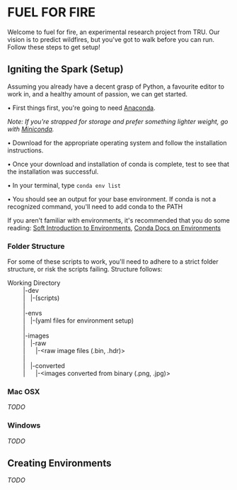 # FUEL FOR FIRE

Welcome to fuel for fire, an experimental research project from TRU. Our vision is to predict wildfires, but you've got to walk before you can run. Follow these steps to get setup!

## Igniting the Spark (Setup)

Assuming you already have a decent grasp of Python, a favourite editor to work in, and a healthy amount of passion, we can get started.

• First things first, you're going to need [Anaconda](https://www.anaconda.com/distribution/).

_Note: If you're strapped for storage and prefer something lighter weight, go with [Miniconda](https://docs.conda.io/en/latest/miniconda.html)._

• Download for the appropriate operating system and follow the installation instructions.

• Once your download and installation of conda is complete, test to see that the installation was successful.

• In your terminal, type `conda env list`

• You should see an output for your base environment. If conda is not a recognized command, you'll need to add conda to the PATH

If you aren't familiar with environments, it's recommended that you do some reading: [Soft Introduction to Environments](https://medium.com/@monipip3/virtual-environments-explained-by-a-python-beginner-693a79b195da), [Conda Docs on Environments](https://docs.conda.io/projects/conda/en/latest/user-guide/tasks/manage-environments.html)

### Folder Structure

For some of these scripts to work, you'll need to adhere to a strict folder structure, or risk the scripts failing. Structure follows:

Working Directory  
&nbsp;&nbsp;&nbsp;&nbsp;&nbsp;&nbsp;&nbsp;&nbsp;&nbsp;|-dev  
&nbsp;&nbsp;&nbsp;&nbsp;&nbsp;&nbsp;&nbsp;&nbsp;&nbsp;|&nbsp;&nbsp;&nbsp;|-(scripts)  
&nbsp;&nbsp;&nbsp;&nbsp;&nbsp;&nbsp;&nbsp;&nbsp;&nbsp;|  
&nbsp;&nbsp;&nbsp;&nbsp;&nbsp;&nbsp;&nbsp;&nbsp;&nbsp;|-envs  
&nbsp;&nbsp;&nbsp;&nbsp;&nbsp;&nbsp;&nbsp;&nbsp;&nbsp;|&nbsp;&nbsp;&nbsp;|-(yaml files for environment setup)  
&nbsp;&nbsp;&nbsp;&nbsp;&nbsp;&nbsp;&nbsp;&nbsp;&nbsp;|  
&nbsp;&nbsp;&nbsp;&nbsp;&nbsp;&nbsp;&nbsp;&nbsp;&nbsp;|-images  
&nbsp;&nbsp;&nbsp;&nbsp;&nbsp;&nbsp;&nbsp;&nbsp;&nbsp;|&nbsp;&nbsp;&nbsp;|-raw  
&nbsp;&nbsp;&nbsp;&nbsp;&nbsp;&nbsp;&nbsp;&nbsp;&nbsp;|&nbsp;&nbsp;&nbsp;&nbsp;&nbsp;&nbsp;|-<raw image files (.bin, .hdr)>  
&nbsp;&nbsp;&nbsp;&nbsp;&nbsp;&nbsp;&nbsp;&nbsp;&nbsp;|  
&nbsp;&nbsp;&nbsp;&nbsp;&nbsp;&nbsp;&nbsp;&nbsp;&nbsp;|&nbsp;&nbsp;&nbsp;|-converted  
&nbsp;&nbsp;&nbsp;&nbsp;&nbsp;&nbsp;&nbsp;&nbsp;&nbsp;|&nbsp;&nbsp;&nbsp;&nbsp;&nbsp;&nbsp;|-<images converted from binary (.png, .jpg)>  


### Mac OSX

_TODO_

### Windows

_TODO_

## Creating Environments

_TODO_
